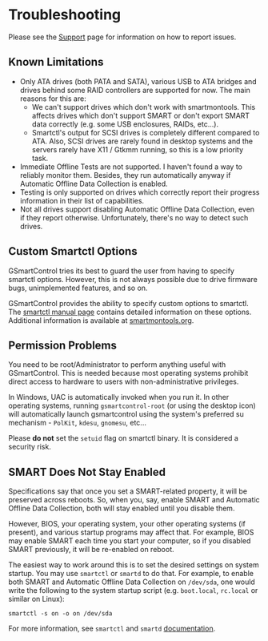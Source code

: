 
# Troubleshooting

Please see the [Support](support.md) page for information on how to report issues. 


## Known Limitations

- Only ATA drives (both PATA and SATA), various USB to ATA bridges
and drives behind some RAID controllers are supported for now.
The main reasons for this are:
  - We can't support drives which don't work with smartmontools.
  This affects drives which don't support SMART or don't export SMART data
  correctly (e.g. some USB enclosures, RAIDs, etc...).
  - Smartctl's output for SCSI drives is completely different compared to ATA.
  Also, SCSI drives are rarely found in desktop systems and the servers rarely
  have X11 / Gtkmm running, so this is a low priority task.
- Immediate Offline Tests are not supported. I haven't found a way to reliably
monitor them. Besides, they run automatically anyway if Automatic Offline
Data Collection is enabled.
- Testing is only supported on drives which correctly report their progress
information in their list of capabilities.
- Not all drives support disabling Automatic Offline Data Collection, even
if they report otherwise. Unfortunately, there's no way to detect such drives.


## Custom Smartctl Options
GSmartControl tries its best to guard the user from having to specify smartctl options.
However, this is not always possible due to drive firmware bugs, unimplemented
features, and so on.

GSmartControl provides the ability to specify custom options to smartctl. The
[smartctl manual page](https://www.smartmontools.org/browser/trunk/smartmontools/smartctl.8.in)
contains detailed information on these options. Additional information is available
at [smartmontools.org](https://smartmontools.org).


## Permission Problems
You need to be root/Administrator to perform anything useful with GSmartControl.
This is needed because most operating systems prohibit direct access to
hardware to users with non-administrative privileges.

In Windows, UAC is automatically invoked when you run it. In other operating
systems, running `gsmartcontrol-root` (or using the desktop icon) will
automatically launch gsmartcontrol using the system's preferred su
mechanism - `PolKit`, `kdesu`, `gnomesu`, etc...

Please **do not** set the `setuid` flag on smartctl binary. It is considered
a security risk.


## SMART Does Not Stay Enabled
Specifications say that once you set a SMART-related property, it will 
be preserved across reboots. So, when you, say, enable SMART and 
Automatic Offline Data Collection, both will stay enabled until you disable them.

However, BIOS, your operating system, your other operating systems
(if present), and various startup programs may affect that. For example,
BIOS may enable SMART each time you start your computer, so if you 
disabled SMART previously, it will be re-enabled on reboot.

The easiest way to work around this is to set the desired settings on
system startup. You may use `smartctl` or `smartd` to do that. For example,
to enable both SMART and Automatic Offline Data Collection on `/dev/sda`,
one would write the following to the system startup script (e.g. `boot.local`,
`rc.local` or similar on Linux):
```
smartctl -s on -o on /dev/sda
```
For more information, see `smartctl` and `smartd` [documentation](https://smartmontools.org).
